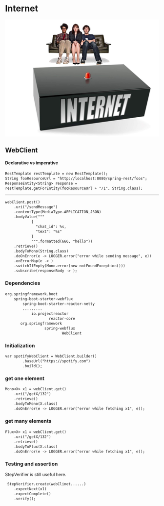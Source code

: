# Internet
![Internet](internet.jpeg)

## WebClient

#### Declarative vs imperative
    RestTemplate restTemplate = new RestTemplate();
    String fooResourceUrl = "http://localhost:8080/spring-rest/foos";
    ResponseEntity<String> response = restTemplate.getForEntity(fooResourceUrl + "/1", String.class);
-------------------------
    webClient.post()
        .uri("/sendMessage")
        .contentType(MediaType.APPLICATION_JSON)
        .bodyValue("""
                {
                  "chat_id": %s,
                  "text": "%s"
                }
                """.formatted(666, "hello"))
        .retrieve()
        .bodyToMono(String.class)
        .doOnError(e -> LOGGER.error("error while sending message", e))
        .onErrorMap(e -> )
        .switchIfEmpty(Mono.error(new notFoundException()))
        .subscribe(responseBody -> );

### Dependencies
    org.springframework.boot
        spring-boot-starter-webflux 
            spring-boot-starter-reactor-netty
            .........
                io.projectreactor
                        reactor-core
           org.springframework
                      spring-webflux 
                              WebClient

### Initialization
    var spotifyWebClient = WebClient.builder()
            .baseUrl("https://spotify.com")
            .build();

### get one element
    Mono<X> x1 = webClient.get()
        .uri("/getX/132")
        .retrieve()
        .bodyToMono(X.class)
        .doOnError(e -> LOGGER.error("error while fetching x1", e));

### get many elements
    Flux<X> x1 = webClient.get()
        .uri("/getX/132")
        .retrieve()
        .bodyToFlux(X.class)
        .doOnError(e -> LOGGER.error("error while fetching x1", e));

### Testing and assertion
StepVerifier is still useful here.

     StepVerifier.create(webClinet......)
        .expectNext(x1)
        .expectComplete()
        .verify();

[//]: # (webflux)
[//]: # (webTestClient)
[//]: # (hot publisher vs cold publisher https://projectreactor.io/docs/core/release/reference/#reactor.hotCold)
[//]: # (defer vs just)
[//]: # (pure functions and side effects)


